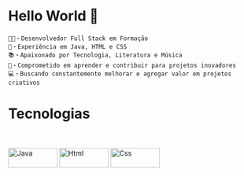 <h1>Hello World 👋</h1>

    👨‍💻・Desenvolvedor Full Stack em Formação
    🌟・Experiência em Java, HTML e CSS
    📚・Apaixonado por Tecnologia, Literatura e Música
    🚀・Comprometido em aprender e contribuir para projetos inovadores
    💻・Buscando constantemente melhorar e agregar valor em projetos criativos

<h1>Tecnologias</h1>

  <br><br>
  <img align="center" alt="Java" height="40" width="100" src="https://cdn.jsdelivr.net/gh/devicons/devicon@latest/icons/java/java-plain.svg">
  <img align="center" alt="Html" height="40" width="100" src="https://cdn.jsdelivr.net/gh/devicons/devicon@latest/icons/html5/html5-original.svg">
  <img align="center" alt="Css" height="40" width="100" src="https://cdn.jsdelivr.net/gh/devicons/devicon@latest/icons/css3/css3-original.svg">

